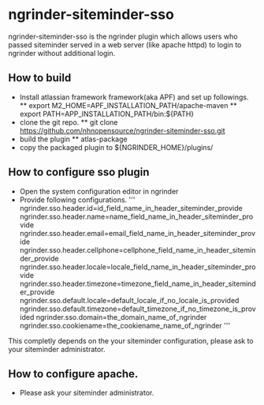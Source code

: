 ngrinder-siteminder-sso
=======================

ngrinder-siteminder-sso is the ngrinder plugin which allows users who passed siteminder served in a web server (like apache httpd) to login to ngrinder without additional login.

## How to build
* Install atlassian framework framework(aka APF) and set up followings.
** export M2_HOME=APF_INSTALLATION_PATH/apache-maven
** export PATH=APP_INSTALLATION_PATH/bin:${PATH}
* clone the git repo.
** git clone https://github.com/nhnopensource/ngrinder-siteminder-sso.git
* build the plugin
** atlas-package
* copy the packaged plugin to ${NGRINDER_HOME}/plugins/

## How to configure sso plugin
* Open the system configuration editor in ngrinder
* Provide following configurations.
'''
ngrinder.sso.header.id=id_field_name_in_header_siteminder_provide
ngrinder.sso.header.name=name_field_name_in_header_siteminder_provide
ngrinder.sso.header.email=email_field_name_in_header_siteminder_provide
ngrinder.sso.header.cellphone=cellphone_field_name_in_header_siteminder_provide
ngrinder.sso.header.locale=locale_field_name_in_header_siteminder_provide
ngrinder.sso.header.timezone=timezone_field_name_in_header_siteminder_provide
ngrinder.sso.default.locale=default_locale_if_no_locale_is_provided
ngrinder.sso.default.timezone=default_timezone_if_no_timezone_is_provided
ngrinder.sso.domain=the_domain_name_of_ngrinder
ngrinder.sso.cookiename=the_cookiename_name_of_ngrinder
'''

This completly depends on the your siteminder configuration, please ask to your siteminder administrator.

## How to configure apache.
* Please ask your siteminder administrator.
